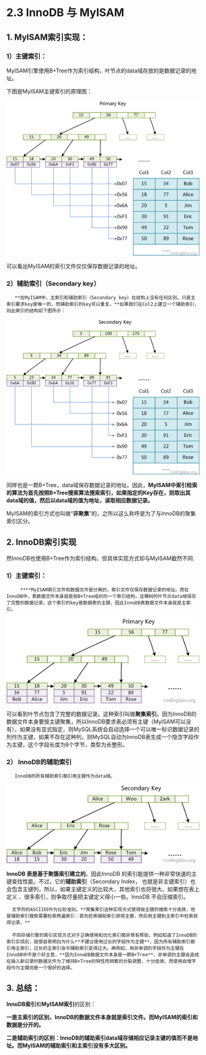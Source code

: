 # 2.3 InnoDB 与 MyISAM

## 1. MyISAM索引实现：

### **1）主键索引：**

MyISAM引擎使用B+Tree作为索引结构，叶节点的data域存放的是数据记录的地址。

下图是MyISAM主键索引的原理图： 

![MyISAM&#x4E3B;&#x952E;&#x7D22;&#x5F15;](../../.gitbook/assets/image%20%28181%29.png)

 可以看出MyISAM的索引文件仅仅保存数据记录的地址。

### **2）辅助索引（Secondary key）**

       **在MyISAM中，主索引和辅助索引（Secondary key）在结构上没有任何区别，只是主索引要求key是唯一的，而辅助索引的key可以重复。**如果我们在Col2上建立一个辅助索引，则此索引的结构如下图所示：

![&#x8F85;&#x52A9;&#x7D22;&#x5F15;](../../.gitbook/assets/image%20%2898%29.png)

同样也是一颗B+Tree，data域保存数据记录的地址。因此，**MyISAM中索引检索的算法为首先按照B+Tree搜索算法搜索索引，如果指定的Key存在，则取出其data域的值，然后以data域的值为地址，读取相应数据记录。**

MyISAM的索引方式也叫做“**非聚集**”的，之所以这么称呼是为了与InnoDB的聚集索引区分。

## 2. InnoDB索引实现

然InnoDB也使用B+Tree作为索引结构，但具体实现方式却与MyISAM截然不同.

### **1）主键索引：**

         ****MyISAM索引文件和数据文件是分离的，索引文件仅保存数据记录的地址。而在InnoDB中，表数据文件本身就是按B+Tree组织的一个索引结构，这棵树的叶节点data域保存了完整的数据记录。这个索引的key是数据表的主键，因此InnoDB表数据文件本身就是主索引。

![inndb&#x4E3B;&#x952E;&#x7D22;&#x5F15;](../../.gitbook/assets/image%20%2896%29.png)

 可以看到叶节点包含了完整的数据记录。这种索引叫做**聚集索引**。因为InnoDB的数据文件本身要按主键聚集，所以InnoDB要求表必须有主键（MyISAM可以没有），如果没有显式指定，则MySQL系统会自动选择一个可以唯一标识数据记录的列作为主键，如果不存在这种列，则MySQL自动为InnoDB表生成一个隐含字段作为主键，这个字段长度为6个字节，类型为长整形。

### **2） InnoDB的辅助索引**

       InnoDB的所有辅助索引都引用主键作为data域。

![&#x8F85;&#x52A9;&#x7D22;&#x5F15;](../../.gitbook/assets/image%20%28153%29.png)

  **InnoDB 表是基于聚簇索引建立的**。因此InnoDB 的索引能提供一种非常快速的主键查找性能。不过，它的**辅助索引**（Secondary Index， 也就是非主键索引）也会包含主键列，所以，如果主键定义的比较大，其他索引也将很大。如果想在表上定义 、很多索引，则争取尽量把主键定义得小一些。InnoDB 不会压缩索引。

      文字符的ASCII码作为比较准则。**聚集索引这种实现方式使得按主键的搜索十分高效，但是辅助索引搜索需要检索两遍索引：首先检索辅助索引获得主键，然后用主键到主索引中检索获得记录。**

      不同存储引擎的索引实现方式对于正确使用和优化索引都非常有帮助，例如知道了InnoDB的索引实现后，就很容易明白为什么**不建议使用过长的字段作为主键**，因为所有辅助索引都引用主索引，过长的主索引会令辅助索引变得过大。再例如，用非单调的字段作为主键在InnoDB中不是个好主意，**因为InnoDB数据文件本身是一颗B+Tree**，非单调的主键会造成在插入新记录时数据文件为了维持B+Tree的特性而频繁的分裂调整，十分低效，而使用自增字段作为主键则是一个很好的选择。

## **3. 总结：** 

**InnoDB索引**和**MyISAM索引**的区别：

**一是主索引的区别，InnoDB的数据文件本身就是索引文件。而MyISAM的索引和数据是分开的。**  


**二是辅助索引的区别：InnoDB的辅助索引data域存储相应记录主键的值而不是地址。而MyISAM的辅助索引和主索引没有多大区别。**

